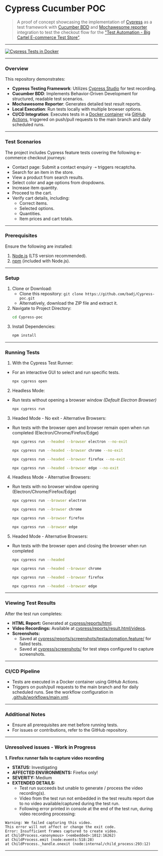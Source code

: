 # Cypress Cucumber POC

> A proof of concept showcasing the implementation of [Cypress](https://www.cypress.io/) as a test framework with [Cucumber BDD](https://cucumber.io/) and [Mochawesome reporter](https://www.npmjs.com/package/cypress-mochawesome-reporter) integration to test the checkout flow for the ["Test Automation - Big Cartel E-commerce Test Store"](https://testautomation.bigcartel.com/).

---

[![Cypress Tests in Docker](https://github.com/badj/cypress-cucumber-poc/actions/workflows/main.yml/badge.svg)](https://github.com/badj/cypress-cucumber-poc/actions/workflows/main.yml)

---
### Overview

This repository demonstrates:

- **Cypress Testing Framework**: Utilizes [Cypress Studio](https://docs.cypress.io/app/guides/cypress-studio) for test recording.
- **Cucumber BDD**: Implements Behavior-Driven Development for structured, readable test scenarios.
- **Mochawesome Reporter**: Generates detailed test result reports.
- **Local Execution**: Run tests locally with multiple browser options.
- **CI/CD Integration**: Executes tests in a [Docker container](https://www.docker.com/) via [GitHub Actions](https://github.com/badj/cypress-cucumber-poc/actions), triggered on push/pull requests to the main branch and daily scheduled runs.

---

### Test Scenarios

The project includes Cypress feature tests covering the following e-commerce checkout journeys:

- Contact page: Submit a contact enquiry ➝ triggers recaptcha.
- Search for an item in the store.
- View a product from search results.
- Select color and age options from dropdowns.
- Increase item quantity.
- Proceed to the cart.
- Verify cart details, including:
  - Correct items.
  - Selected options.
  - Quantities.
  - Item prices and cart totals.

---

### Prerequisites

Ensure the following are installed:

1. [Node.js](https://nodejs.org/en/download/) (LTS version recommended).
2. [npm](https://docs.npmjs.com/downloading-and-installing-node-js-and-npm/) (included with Node.js).

---
### Setup

1. Clone or Download:
   - Clone this repository: `git clone https://github.com/badj/Cypress-poc.git`
   - Alternatively, download the ZIP file and extract it.
2. Navigate to Project Directory:
   ```bash
   cd Cypress-poc
   ```
3. Install Dependencies:
   ```bash
   npm install
   ```

---

### Running Tests

1. With the Cypress Test Runner:

- For an interactive GUI to select and run specific tests.
  ```bash
  npx cypress open
  ```
2. Headless Mode:
- Run tests without opening a browser window *(Default Electron Browser)*
  ```bash
  npx cypress run
  ```
3. Headed Mode - No exit  - Alternative Browsers:
- Run tests with the browser open and browser remain open when run completed (Electron/Chrome/Firefox/Edge)
  ```bash
  npx cypress run --headed --browser electron --no-exit
  ```
  ```bash
  npx cypress run --headed --browser chrome --no-exit
  ```
  ```bash
  npx cypress run --headed --browser firefox --no-exit
  ```
  ```bash
  npx cypress run --headed --browser edge --no-exit
  ```
4. Headless Mode - Alternative Browsers:
- Run tests with no browser window opening (Electron/Chrome/Firefox/Edge)
  ```bash
  npx cypress run --browser electron
  ```
  ```bash
  npx cypress run --browser chrome
  ```
  ```bash
  npx cypress run --browser firefox
  ```
  ```bash
  npx cypress run --browser edge
  ```
5. Headed Mode - Alternative Browsers:
- Run tests with the browser open and closing the browser when run completed
  ```bash
  npx cypress run --headed
  ```
  ```bash
  npx cypress run --headed --browser chrome
  ```
  ```bash
  npx cypress run --headed --browser firefox
  ```
  ```bash
  npx cypress run --headed --browser edge
  ```

---

### Viewing Test Results

After the test run completes:

- **HTML Report:** Generated at [cypress/reports/html](cypress/reports/result.html/index.html).
- **Video Recordings:** Available at [cypress/reports/result.html/videos](cypress/reports/result.html/videos/).
- **Screenshots:**
  - Saved at [cypress/reports/screenshots/testautomation.feature/](cypress/reports/screenshots/testautomation.feature/) for failed tests.
  - Saved at [cypress/screenshots/](cypress/screenshots/) for test steps configured to capture screenshots.

---

### CI/CD Pipeline

- Tests are executed in a Docker container using GitHub Actions. 
- Triggers on push/pull requests to the main branch and for daily scheduled runs. See the workflow configuration in [.github/workflows/main.yml](.github/workflows/main.yml).

---

### Additional Notes

- Ensure all prerequisites are met before running tests.
- For issues or contributions, refer to the GitHub repository.

---

### Unresolved issues - Work in Progress

**1. Firefox runner fails to capture video recording**
- **STATUS:** Investigating
- **AFFECTED ENVIRONMENTS:** Firefox only!
- **SEVERITY:** Medium
- **EXTENDED DETAILS:** 
  - Test run succeeds but unable to generate / process the video recording(s). 
  - Video from the test run not embedded in the test results report due to no video available/captured during the test run.
  - Following error printed in console at the end of the test run, during video recording processing: 
```
Warning: We failed capturing this video.
This error will not affect or change the exit code.
Error: Insufficient frames captured to create video.
at ChildProcess.<anonymous> (<embedded>:1012:16262)
at ChildProcess.emit (node:events:518:28)
at ChildProcess._handle.onexit (node:internal/child_process:293:12)
```

---



 
